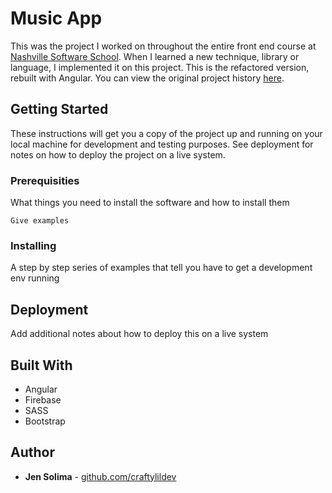 # Music App

This was the project I worked on throughout the entire front end course at [Nashville Software School](http://nashvillesoftwareschool.com/). When I learned a new technique, library or language, I implemented it on this project. This is the refactored version, rebuilt with Angular. You can view the original project history [here](https://github.com/craftylildev/musichistory-boilerplate).

## Getting Started

These instructions will get you a copy of the project up and running on your local machine for development and testing purposes. See deployment for notes on how to deploy the project on a live system.

### Prerequisities

What things you need to install the software and how to install them

```
Give examples
```

### Installing

A step by step series of examples that tell you have to get a development env running


## Deployment

Add additional notes about how to deploy this on a live system

## Built With

* Angular
* Firebase
* SASS
* Bootstrap

## Author

* **Jen Solima** - [github.com/craftylildev](https://github.com/craftylildev)



